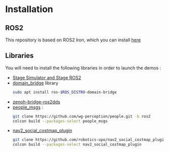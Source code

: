 # Installation

## ROS2

This repository is based on ROS2 Iron, which you can install [here](https://docs.ros.org/en/iron/Installation.html)

## Libraries

You will need to install the following libraries in order to launch the demos :

- [Stage Simulator and Stage ROS2](https://github.com/tuw-robotics/stage_ros2/blob/humble/res/install.md)
- [domain_bridge](https://github.com/ros2/domain_bridge?tab=readme-ov-file#installation) library
    ```bash
    sudo apt install ros-$ROS_DISTRO-domain-bridge
    ```
- [zenoh-bridge-ros2dds](https://github.com/eclipse-zenoh/zenoh-plugin-ros2dds?tab=readme-ov-file#linux-debian)
- [people_msgs](https://github.com/wg-perception/people/tree/ros2) :
    ```bash
    git clone https://github.com/wg-perception/people.git -b ros2
    colcon build --packages-select people_msgs
    ```
- [nav2_social_costmap_plugin](https://github.com/robotics-upo/nav2_social_costmap_plugin)
    ```bash
    git clone https://github.com/robotics-upo/nav2_social_costmap_plugin.git -b humble
    colcon build --packages-select nav2_social_costmap_plugin
    ```